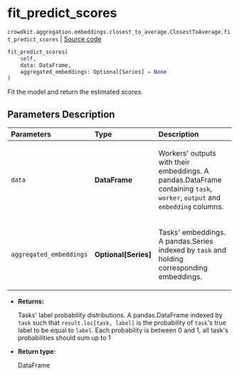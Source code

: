# fit_predict_scores
`crowdkit.aggregation.embeddings.closest_to_average.ClosestToAverage.fit_predict_scores` | [Source code](https://github.com/Toloka/crowd-kit/blob/v1.2.0/crowdkit/aggregation/embeddings/closest_to_average.py#L86)

```python
fit_predict_scores(
    self,
    data: DataFrame,
    aggregated_embeddings: Optional[Series] = None
)
```

Fit the model and return the estimated scores.

## Parameters Description

| Parameters | Type | Description |
| :----------| :----| :-----------|
`data`|**DataFrame**|<p>Workers&#x27; outputs with their embeddings. A pandas.DataFrame containing `task`, `worker`, `output` and `embedding` columns.</p>
`aggregated_embeddings`|**Optional\[Series\]**|<p>Tasks&#x27; embeddings. A pandas.Series indexed by `task` and holding corresponding embeddings.</p>

* **Returns:**

  Tasks' label probability distributions.
A pandas.DataFrame indexed by `task` such that `result.loc[task, label]`
is the probability of `task`'s true label to be equal to `label`. Each
probability is between 0 and 1, all task's probabilities should sum up to 1

* **Return type:**

  DataFrame
